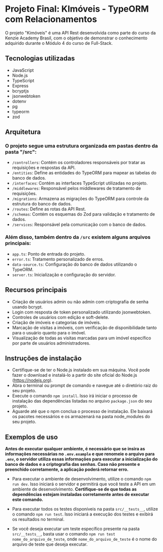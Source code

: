 # Projeto Final: KImóveis - TypeORM com Relacionamentos

O projeto "Kimóveis" é uma API Rest desenvolvida como parte do curso da Kenzie Academy Brasil, com o objetivo de demonstrar o conhecimento adquirido durante o Módulo 4 do curso de Full-Stack.

## Tecnologias utilizadas

- JavaScript
- Node.js
- TypeScript
- Express
- bcryptjs
- jsonwebtoken
- dotenv
- pg
- typeorm
- zod

## Arquitetura

### O projeto segue uma estrutura organizada em pastas dentro da pasta "/src":

- `/controllers`: Contém os controladores responsáveis por tratar as requisições e respostas da API.
- `/entities`: Define as entidades do TypeORM para mapear as tabelas do banco de dados.
- `/interfaces`: Contém as interfaces TypeScript utilizadas no projeto.
- `/middlewares`: Responsável pelos middlewares de tratamento de requisições.
- `/migrations`: Armazena as migrações do TypeORM para controle da estrutura do banco de dados.
- `/routes`: Define as rotas da API Rest.
- `/schemas`: Contém os esquemas do Zod para validação e tratamento de dados.
- `/services`: Responsável pela comunicação com o banco de dados.

### Além disso, também dentro da `/src` existem alguns arquivos principais:

- `app.ts`: Ponto de entrada do projeto.
- `error.ts`: Tratamento personalizado de erros.
- `data-source.ts`: Configuração do banco de dados utilizando o TypeORM.
- `server.ts`: Inicialização e configuração do servidor.

## Recursos principais

- Criação de usuários admin ou não admin com criptografia de senha usando bcrypt.
- Login com resposta de token personalizado utilizando jsonwebtoken.
- Controles de usuários com edição e soft-delete.
- Criação de imóveis e categorias de imóveis.
- Marcação de visitas a imóveis, com verificação de disponibilidade tanto para o usuário quanto para o imóvel.
- Visualização de todas as visitas marcadas para um imóvel específico por parte de usuários administradores.

## Instruções de instalação

- Certifique-se de ter o Node.js instalado em sua máquina. Você pode fazer o download e instalá-lo a partir do site oficial do Node.js (https://nodejs.org).
- Abra o terminal ou prompt de comando e navegue até o diretório raiz do seu projeto.
- Execute o comando `npm install`. Isso irá iniciar o processo de instalação das dependências listadas no arquivo `package.json` do seu projeto.
- Aguarde até que o npm conclua o processo de instalação. Ele baixará os pacotes necessários e os armazenará na pasta node_modules do seu projeto.

## Exemplos de uso

**Antes de executar qualquer ambiente, é necessário que se insira as informações necessárias no `.env.example` e que renomeie o arquivo para `.env`, o servidor utiliza essas informações para executar a inicialização do banco de dados e a criptografia das senhas. Caso não presente e preenchido corretamente, a aplicação poderá retornar erro.**

- Para executar o ambiente de desenvolvimento, utilize o comando `npm run dev`. Isso iniciará o servidor e permitirá que você teste a API em um ambiente de desenvolvimento. **Certifique-se de que todas as dependências estejam instaladas corretamente antes de executar este comando.**

- Para executar todos os testes disponíveis na pasta `src/__tests__`, utilize o comando `npm run test`. Isso iniciará a execução dos testes e exibirá os resultados no terminal.

- Se você deseja executar um teste específico presente na pasta `src/__tests__`, basta usar o comando `npm run test nome_do_arquivo_de_teste`, onde `nome_do_arquivo_de_teste` é o nome do arquivo de teste que deseja executar.
